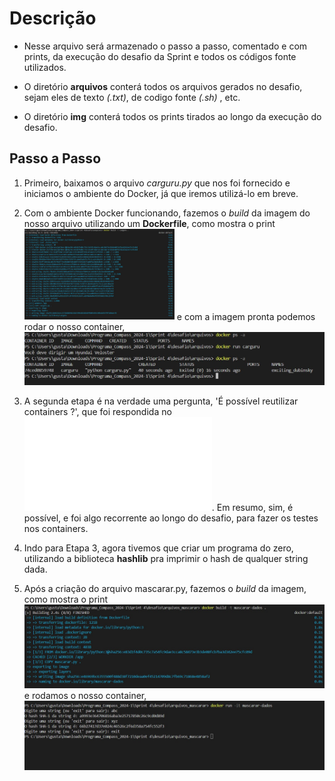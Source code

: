 # Descrição

- Nesse arquivo será armazenado o passo a passo, comentado e com prints, da execução do desafio da Sprint e todos os códigos fonte utilizados.

- O diretório **arquivos** conterá todos os arquivos gerados no desafio, sejam eles de texto *(.txt)*, de codigo fonte *(.sh)* , etc.
- O diretório **img** conterá todos os prints tirados ao longo da execução do desafio.

## Passo a Passo

1. Primeiro, baixamos o arquivo *carguru.py* que nos foi fornecido e iniciamos o ambiente do Docker, já que iremos utilizá-lo em breve.


2. Com o ambiente Docker funcionando, fazemos o *build* da imagem do nosso arquivo utilizando um **Dockerfile**, como mostra o print <img src="img/Etapa4.1.1.jpg" width="50%"> e com a imagem pronta podemos rodar o nosso container, ![Etapa4.1.2.jpg](img/Etapa4.1.2.jpg) 


3. A segunda etapa é na verdade uma pergunta, 'É possível reutilizar containers ?', que foi respondida no ![Etapa4.2.md](arquivos_carguru/Etapa4.2.md). Em resumo, sim, é possível, e foi algo recorrente ao longo do desafio, para fazer os testes nos containers.


4. Indo para Etapa 3, agora tivemos que criar um programa do zero, utilizando a biblioteca **hashlib** pra imprimir o hash de qualquer string dada.


5. Após a criação do arquivo mascarar.py, fazemos o *build* da imagem, como mostra o print ![Etapa4.3.2.jpg](img/Etapa4.3.2.jpg)  e rodamos o nosso container, ![Etapa4.3.3.jpg](img/Etapa4.3.3.jpg)